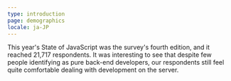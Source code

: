 ```yaml
---
type: introduction
page: demographics
locale: ja-JP
---
```


This year's State of JavaScript was the survey's fourth edition, and it reached 21,717 respondents. It was interesting to see that despite few people identifying as pure back-end developers, our respondents still feel quite comfortable dealing with development on the server.
